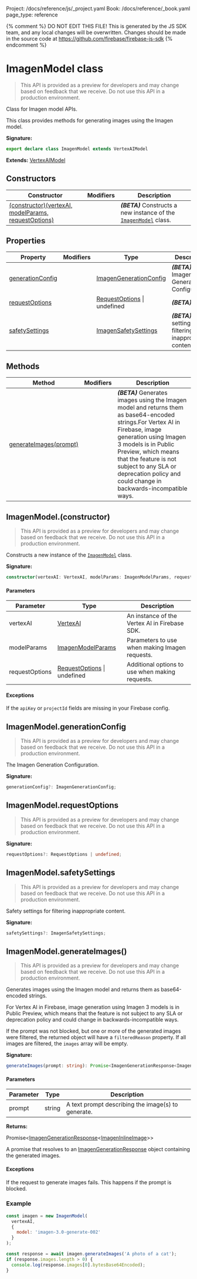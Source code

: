 Project: /docs/reference/js/_project.yaml
Book: /docs/reference/_book.yaml
page_type: reference

{% comment %}
DO NOT EDIT THIS FILE!
This is generated by the JS SDK team, and any local changes will be
overwritten. Changes should be made in the source code at
https://github.com/firebase/firebase-js-sdk
{% endcomment %}

# ImagenModel class
> This API is provided as a preview for developers and may change based on feedback that we receive. Do not use this API in a production environment.
> 

Class for Imagen model APIs.

This class provides methods for generating images using the Imagen model.

<b>Signature:</b>

```typescript
export declare class ImagenModel extends VertexAIModel 
```
<b>Extends:</b> [VertexAIModel](./vertexai.vertexaimodel.md#vertexaimodel_class)

## Constructors

|  Constructor | Modifiers | Description |
|  --- | --- | --- |
|  [(constructor)(vertexAI, modelParams, requestOptions)](./vertexai.imagenmodel.md#imagenmodelconstructor) |  | <b><i>(BETA)</i></b> Constructs a new instance of the <code>[ImagenModel](./vertexai.imagenmodel.md#imagenmodel_class)</code> class. |

## Properties

|  Property | Modifiers | Type | Description |
|  --- | --- | --- | --- |
|  [generationConfig](./vertexai.imagenmodel.md#imagenmodelgenerationconfig) |  | [ImagenGenerationConfig](./vertexai.imagengenerationconfig.md#imagengenerationconfig_interface) | <b><i>(BETA)</i></b> The Imagen Generation Configuration. |
|  [requestOptions](./vertexai.imagenmodel.md#imagenmodelrequestoptions) |  | [RequestOptions](./vertexai.requestoptions.md#requestoptions_interface) \| undefined | <b><i>(BETA)</i></b> |
|  [safetySettings](./vertexai.imagenmodel.md#imagenmodelsafetysettings) |  | [ImagenSafetySettings](./vertexai.imagensafetysettings.md#imagensafetysettings_interface) | <b><i>(BETA)</i></b> Safety settings for filtering inappropriate content. |

## Methods

|  Method | Modifiers | Description |
|  --- | --- | --- |
|  [generateImages(prompt)](./vertexai.imagenmodel.md#imagenmodelgenerateimages) |  | <b><i>(BETA)</i></b> Generates images using the Imagen model and returns them as base64-encoded strings.<!-- -->For Vertex AI in Firebase, image generation using Imagen 3 models is in Public Preview, which means that the feature is not subject to any SLA or deprecation policy and could change in backwards-incompatible ways. |

## ImagenModel.(constructor)

> This API is provided as a preview for developers and may change based on feedback that we receive. Do not use this API in a production environment.
> 

Constructs a new instance of the <code>[ImagenModel](./vertexai.imagenmodel.md#imagenmodel_class)</code> class.

<b>Signature:</b>

```typescript
constructor(vertexAI: VertexAI, modelParams: ImagenModelParams, requestOptions?: RequestOptions | undefined);
```

#### Parameters

|  Parameter | Type | Description |
|  --- | --- | --- |
|  vertexAI | [VertexAI](./vertexai.vertexai.md#vertexai_interface) | An instance of the Vertex AI in Firebase SDK. |
|  modelParams | [ImagenModelParams](./vertexai.imagenmodelparams.md#imagenmodelparams_interface) | Parameters to use when making Imagen requests. |
|  requestOptions | [RequestOptions](./vertexai.requestoptions.md#requestoptions_interface) \| undefined | Additional options to use when making requests. |

#### Exceptions

If the `apiKey` or `projectId` fields are missing in your Firebase config.

## ImagenModel.generationConfig

> This API is provided as a preview for developers and may change based on feedback that we receive. Do not use this API in a production environment.
> 

The Imagen Generation Configuration.

<b>Signature:</b>

```typescript
generationConfig?: ImagenGenerationConfig;
```

## ImagenModel.requestOptions

> This API is provided as a preview for developers and may change based on feedback that we receive. Do not use this API in a production environment.
> 

<b>Signature:</b>

```typescript
requestOptions?: RequestOptions | undefined;
```

## ImagenModel.safetySettings

> This API is provided as a preview for developers and may change based on feedback that we receive. Do not use this API in a production environment.
> 

Safety settings for filtering inappropriate content.

<b>Signature:</b>

```typescript
safetySettings?: ImagenSafetySettings;
```

## ImagenModel.generateImages()

> This API is provided as a preview for developers and may change based on feedback that we receive. Do not use this API in a production environment.
> 

Generates images using the Imagen model and returns them as base64-encoded strings.

For Vertex AI in Firebase, image generation using Imagen 3 models is in Public Preview, which means that the feature is not subject to any SLA or deprecation policy and could change in backwards-incompatible ways.

If the prompt was not blocked, but one or more of the generated images were filtered, the returned object will have a `filteredReason` property. If all images are filtered, the `images` array will be empty.

<b>Signature:</b>

```typescript
generateImages(prompt: string): Promise<ImagenGenerationResponse<ImagenInlineImage>>;
```

#### Parameters

|  Parameter | Type | Description |
|  --- | --- | --- |
|  prompt | string | A text prompt describing the image(s) to generate. |

<b>Returns:</b>

Promise&lt;[ImagenGenerationResponse](./vertexai.imagengenerationresponse.md#imagengenerationresponse_interface)<!-- -->&lt;[ImagenInlineImage](./vertexai.imageninlineimage.md#imageninlineimage_interface)<!-- -->&gt;&gt;

A promise that resolves to an [ImagenGenerationResponse](./vertexai.imagengenerationresponse.md#imagengenerationresponse_interface) object containing the generated images.

#### Exceptions

If the request to generate images fails. This happens if the prompt is blocked.

### Example


```javascript
const imagen = new ImagenModel(
  vertexAI,
  {
    model: 'imagen-3.0-generate-002'
  }
);

const response = await imagen.generateImages('A photo of a cat');
if (response.images.length > 0) {
  console.log(response.images[0].bytesBase64Encoded);
}

```

